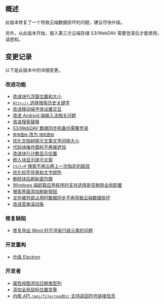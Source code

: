 ## 概述

此版本修复了一个导致云端数据损坏的问题，建议尽快升级。

另外，从此版本开始，接入第三方云端存储 S3/WebDAV 需要登录后才能使用，请悉知。

## 变更记录

以下是此版本中的详细变更。

### 改进功能

* [改进块引浮窗位置和大小](https://github.com/siyuan-note/siyuan/issues/8422)
* [`Alt+↓/↑` 选择搜索历史关键字](https://github.com/siyuan-note/siyuan/issues/8446)
* [改进移动端字体设置交互](https://github.com/siyuan-note/siyuan/issues/8621)
* [改进 Android 端输入法相关问题](https://github.com/siyuan-note/siyuan/issues/8745)
* [改进搜索替换](https://github.com/siyuan-note/siyuan/issues/8771)
* [S3/WebDAV 数据同步和备份需要登录](https://github.com/siyuan-note/siyuan/issues/8779)
* [`修改图标` 改为 `随机图标`](https://github.com/siyuan-note/siyuan/issues/8781)
* [优化文档树提示文案文字间隙大小](https://github.com/siyuan-note/siyuan/issues/8782)
* [代码块操作图标不再被遮挡](https://github.com/siyuan-note/siyuan/issues/8783)
* [改进块引计数显示位置](https://github.com/siyuan-note/siyuan/issues/8784)
* [嵌入块显示提示文案](https://github.com/siyuan-note/siyuan/issues/8785)
* [`Ctrl+P` 搜索不再沿用上一次指定的路径](https://github.com/siyuan-note/siyuan/issues/8786)
* [优化标签背景和文字颜色](https://github.com/siyuan-note/siyuan/issues/8788)
* [删除块后刷新面包屑](https://github.com/siyuan-note/siyuan/issues/8789)
* [Windows 端卸载应用程序时支持选择是否删除全局配置](https://github.com/siyuan-note/siyuan/issues/8795)
* [搜索界面添加刷新按钮](https://github.com/siyuan-note/siyuan/issues/8800)
* [文件被外部占用时数据同步不再导致云端数据损坏](https://github.com/siyuan-note/siyuan/issues/8803)
* [改进菜单滚动条](https://github.com/siyuan-note/siyuan/issues/8815)

### 修复缺陷

* [修复导出 Word 时不渲染行级元素的问题](https://github.com/siyuan-note/siyuan/issues/8774)

### 开发重构

* [升级 Electron](https://github.com/siyuan-note/siyuan/issues/8797)

### 开发者

* [属性视图添加日期类型列](https://github.com/siyuan-note/siyuan/issues/8692)
* [添加全局鼠标位置变量](https://github.com/siyuan-note/siyuan/pull/8793)
* [内核 API `/api/file/readDir` 支持返回符号链接信息](https://github.com/siyuan-note/siyuan/pull/8805)

